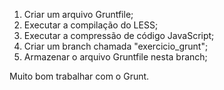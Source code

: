 1) Criar um arquivo Gruntfile;
2) Executar a compilação do LESS;
3) Executar a compressão de código JavaScript;
4) Criar um branch chamada "exercicio_grunt";
5) Armazenar o arquivo Gruntfile nesta branch;

Muito bom trabalhar com o Grunt.
